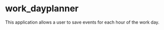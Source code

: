 # work_dayplanner

This application allows a user to save events for each hour of the work day.




